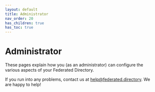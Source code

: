 ```yaml
---
layout: default
title: Administrator
nav_order: 20
has_children: true
has_toc: true
---
```


# Administrator

These pages explain how you (as an administrator) can configure the various aspects of your Federated Directory.

If you run into any problems, contact us at <a href="mailto:help@federated.directory">help@federated.directory</a>. We are happy to help!
